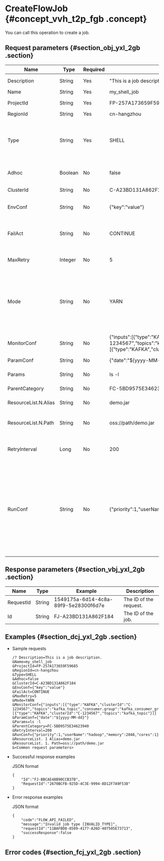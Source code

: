 # CreateFlowJob {#concept_vvh_t2p_fgb .concept}

You can call this operation to create a job.

## Request parameters {#section_obj_yxl_2gb .section}

|Name|Type|Required|Example|Description|
|----|----|--------|-------|-----------|
|Description|String|Yes|"This is a job description."|The description of the job.|
|Name|String|Yes|my\_shell\_job|The name of the job.|
|ProjectId|String|Yes|FP-257A173659F59685|The ID of the project.|
|RegionId|String|Yes|cn-hangzhou|The ID of the region.|
|Type|String|Yes|SHELL|The type of the job. Valid values: MR, SPARK, HIVE\_SQL, HIVE, PIG, SQOOP, SPARK\_SQL, SPARK\_STREAMING, and SHELL.|
|Adhoc|Boolean|No|false|Indicates whether the job is an ad-hoc query.|
|ClusterId|String|No|C-A23BD131A862F184|The ID of the cluster.|
|EnvConf|String|No|\{"key":"value"\}|The configuration of the environment variables.|
|FailAct|String|No|CONTINUE|The strategy to apply after failure. Valid values: CONTINUE and STOP.|
|MaxRetry|Integer|No|5|The maximum number of retries. Valid values: 0 to 5.|
|Mode|String|No|YARN|The mode of the model. Valid values: YARN and LOCAL. YARN: Packages the job to a launcher and submit it to YARN for execution. LOCAL: Runs the job as a process on the machine.|
|MonitorConf|String|No|\{"inputs":\[\{"type":"KAFKA","clusterId":"C-1234567","topics":"kafka\_topic","consumer.group":"kafka\_consumer\_group"\}\],"outputs":\[\{"type":"KAFKA","clusterId":"C-1234567","topics":"kafka\_topic"\}\]\}|The configurations of the monitor. \*|
|ParamConf|String|No|\{"date":"$\{yyyy-MM-dd\}"\}|The configurations of the parameter.|
|Params|String|No|ls -l|The content of the job.|
|ParentCategory|String|No|FC-5BD9575E34623940|The ID of the parent category.|
|ResourceList.N.Alias|String|No|demo.jar|The alias of the resource.|
|ResourceList.N.Path|String|No|oss://path/demo.jar|The path of the resource. Valid values: oss and hdfs.|
|RetryInterval|Long|No|200|The interval between retries. Valid values: 0 to 300. Unit: seconds.|
|RunConf|String|No|\{"priority":1,"userName":"hadoop","memory":2048,"cores":1\}|The run configurations. priority: The priority to run the job. userName: The Linux user that submits the job. memory: The size of the allocated memory for running the job. Unit: megabytes. cores: The number of allocated vCPUs for running the job.|

## Response parameters {#section_vbj_yxl_2gb .section}

|Name|Type|Example|Description|
|----|----|-------|-----------|
|RequestId|String|1549175a-6d14-4c8a-89f9-5e28300f6d7e|The ID of the request.|
|Id|String|FJ-A23BD131A862F184|The ID of the job.|

## Examples {#section_dcj_yxl_2gb .section}

-   Sample requests

    ``` {#codeblock_u5m_duv_k6y}
    /? Description=This is a job description.
    &Name=my_shell_job
    &ProjectId=FP-257A173659F59685
    &RegionId=cn-hangzhou
    &Type=SHELL
    &Adhoc=false
    &ClusterId=C-A23BD131A862F184
    &EnvConf={"key":"value"}
    &FailAct=CONTINUE
    &MaxRetry=5
    &Mode=YARN
    &MonitorConf={"inputs":[{"type":"KAFKA","clusterId":"C-1234567","topics":"kafka_topic","consumer.group":"kafka_consumer_group"}],"outputs":[{"type":"KAFKA","clusterId":"C-1234567","topics":"kafka_topic"}]}
    &ParamConf={"date":"${yyyy-MM-dd}"}
    &Params=ls -l
    &ParentCategory=FC-5BD9575E34623940
    &RetryInterval=200
    &RunConf={"priority":1,"userName":"hadoop","memory":2048,"cores":1}
    &ResourceList. 1 Alias=demo.jar
    &ResourceList. 1. Path=oss://path/demo.jar
    &<Common request parameters>
    ```

-   Successful response examples

    JSON format

    ``` {#codeblock_zjt_2np_7sm}
    {
        "Id":"FJ-BBCAE48B90CCB37B",
        "RequestId":"2670BCFB-925D-4C3E-9994-8D12F7A9F538"
    }
    ```

-   Error response examples

    JSON format

    ``` {#codeblock_o3y_p2b_o53}
    {
        "code":"FLOW_API_FAILED",
        "message":"Invalid job type [INVALID_TYPE]",
        "requestId":"11BAFBD8-8509-4177-A26D-407505E73713",
        "successResponse":false
    }
    ```


## Error codes {#section_fcj_yxl_2gb .section}

